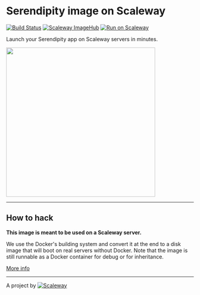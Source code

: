 # Serendipity image on Scaleway

[![Build Status](https://travis-ci.org/scaleway-community/scaleway-serendipity.svg?branch=master)](https://travis-ci.org/scaleway-community/scaleway-serendipity)
[![Scaleway ImageHub](https://img.shields.io/badge/ImageHub-view-ff69b4.svg)](https://hub.scaleway.com/serendipity.html)
[![Run on Scaleway](https://img.shields.io/badge/Scaleway-run-69b4ff.svg)](http://cloud.scaleway.com/#/servers/new?image=3eadfd08-5939-4738-b0b6-bdd0bb002e9d)


Launch your Serendipity app on Scaleway servers in minutes.


<img src="https://avatars2.githubusercontent.com/u/1104713?v=3&s=400" width="400px" />

---

## How to hack

**This image is meant to be used on a Scaleway server.**

We use the Docker's building system and convert it at the end to a disk image that will boot on real servers without Docker. Note that the image is still runnable as a Docker container for debug or for inheritance.

[More info](https://github.com/scaleway/image-builder)

---

A project by [![Scaleway](https://avatars1.githubusercontent.com/u/5185491?v=3&s=42)](https://www.scaleway.com/)

